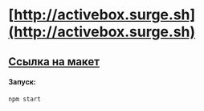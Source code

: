 # [http://activebox.surge.sh](http://activebox.surge.sh)

## [Ссылка на макет](https://ttermechikov-psd-files.s3.eu-west-2.amazonaws.com/activebox/ActiveBox.psd)

#### Запуск:

```sh
npm start
```
